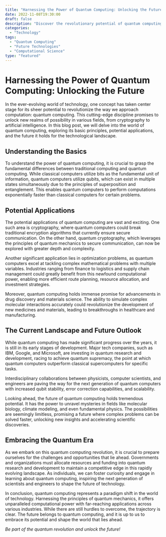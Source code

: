 ```yaml
--- 
title: "Harnessing the Power of Quantum Computing: Unlocking the Future"
date: 2022-11-08T19:30:00
draft: false
description: "Discover the revolutionary potential of quantum computing and how it is reshaping the technological landscape."
categories:
  - "Technology"
tags:
  - "Quantum Computing"
  - "Future Technologies"
  - "Computational Science"
type: "featured"
--- 
```


# Harnessing the Power of Quantum Computing: Unlocking the Future

In the ever-evolving world of technology, one concept has taken center stage for its sheer potential to revolutionize the way we approach computation: quantum computing. This cutting-edge discipline promises to unlock new realms of possibility in various fields, from cryptography to artificial intelligence. In this blog post, we will delve into the world of quantum computing, exploring its basic principles, potential applications, and the future it holds for the technological landscape.

## Understanding the Basics

To understand the power of quantum computing, it is crucial to grasp the fundamental differences between traditional computing and quantum computing. While classical computers utilize bits as the fundamental unit of information, quantum computers utilize qubits, which can exist in multiple states simultaneously due to the principles of superposition and entanglement. This enables quantum computers to perform computations exponentially faster than classical computers for certain problems.

## Potential Applications

The potential applications of quantum computing are vast and exciting. One such area is cryptography, where quantum computers could break traditional encryption algorithms that currently ensure secure communication. On the other hand, quantum cryptography, which leverages the principles of quantum mechanics to secure communication, can now be explored with greater depth and complexity.

Another significant application lies in optimization problems, as quantum computers excel at tackling complex mathematical problems with multiple variables. Industries ranging from finance to logistics and supply chain management could greatly benefit from this newfound computational power, enabling more efficient route planning, resource allocation, and investment strategies.

Moreover, quantum computing holds immense promise for advancements in drug discovery and materials science. The ability to simulate complex molecular interactions accurately could revolutionize the development of new medicines and materials, leading to breakthroughs in healthcare and manufacturing.

## The Current Landscape and Future Outlook

While quantum computing has made significant progress over the years, it is still in its early stages of development. Major tech companies, such as IBM, Google, and Microsoft, are investing in quantum research and development, racing to achieve quantum supremacy, the point at which quantum computers outperform classical supercomputers for specific tasks.

Interdisciplinary collaborations between physicists, computer scientists, and engineers are paving the way for the next generation of quantum computers with increased qubit stability, error correction capabilities, and scalability.

Looking ahead, the future of quantum computing holds tremendous potential. It has the power to unravel mysteries in fields like molecular biology, climate modeling, and even fundamental physics. The possibilities are seemingly limitless, promising a future where complex problems can be solved faster, unlocking new insights and accelerating scientific discoveries.

## Embracing the Quantum Era

As we embark on this quantum computing revolution, it is crucial to prepare ourselves for the challenges and opportunities that lie ahead. Governments and organizations must allocate resources and funding into quantum research and development to maintain a competitive edge in this rapidly evolving landscape. As individuals, we can foster curiosity and engage in learning about quantum computing, inspiring the next generation of scientists and engineers to shape the future of technology.

In conclusion, quantum computing represents a paradigm shift in the world of technology. Harnessing the principles of quantum mechanics, it offers unparalleled computational power with far-reaching applications across various industries. While there are still hurdles to overcome, the trajectory is clear. The future belongs to quantum computing, and it is up to us to embrace its potential and shape the world that lies ahead.

*Be part of the quantum revolution and unlock the future!*
